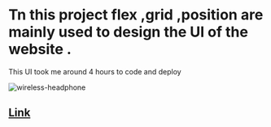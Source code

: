 # Tn this project flex ,grid ,position are mainly used to design the UI of the website .

This UI took me around 4 hours to code and deploy

![wireless-headphone]()

## [Link](./output-07.png)
